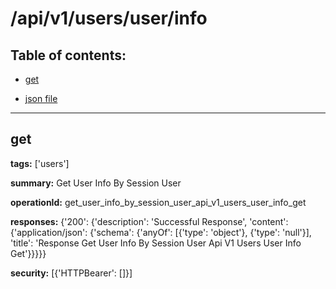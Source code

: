 # /api/v1/users/user/info

## Table of contents:
- [get](#get)

- [json file](./_api_v1_users_user_info.json)

---
<a name="get"></a>
## get

**tags:** ['users']

**summary:** Get User Info By Session User

**operationId:** get_user_info_by_session_user_api_v1_users_user_info_get

**responses:** {'200': {'description': 'Successful Response', 'content': {'application/json': {'schema': {'anyOf': [{'type': 'object'}, {'type': 'null'}], 'title': 'Response Get User Info By Session User Api V1 Users User Info Get'}}}}}

**security:** [{'HTTPBearer': []}]

